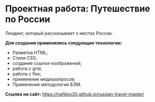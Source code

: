 # Проектная работа: Путешествие по России

Лендинг, который рассказывает о местах России.

**Для создания применялись следующие технологии:**
* Разметка HTML;
* Стили CSS;
* создание ссылок-изображений;
* работа с grid;
* работа с flex;
* применение медиазапросов;
* Применение методологии БЭМ.


**Ссылка на сайт:**
https://nafikov20.github.io/russian-travel-master/



